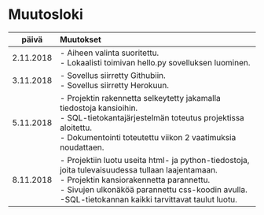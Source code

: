 # Muutosloki

| päivä     | Muutokset |
| :--------:| :---------|
| 2.11.2018 | - Aiheen valinta suoritettu.<br> - Lokaalisti toimivan hello.py sovelluksen luominen. |
| 3.11.2018 | - Sovellus siirretty Githubiin.<br> - Sovellus siirretty Herokuun. |
| 5.11.2018 | - Projektin rakennetta selkeytetty jakamalla tiedostoja kansioihin.<br> - SQL-tietokantajärjestelmän toteutus projektissa aloitettu.<br> - Dokumentointi toteutettu viikon 2 vaatimuksia noudattaen. |
| 8.11.2018 | - Projektiin luotu useita html- ja python-tiedostoja, joita tulevaisuudessa tullaan laajentamaan.<br> - Projektin kansiorakennetta parannettu.<br> - Sivujen ulkonäköä parannettu css-koodin avulla.<br> -SQL-tietokannan kaikki tarvittavat taulut luotu. |